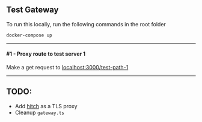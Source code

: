 ## Test Gateway 
To run this locally, run the following commands in the root folder
```
docker-compose up
```

----
#### #1 - Proxy route to test server 1

Make a get request to [localhost:3000/test-path-1](localhost:3000/test-path-1)



---
## TODO:
- Add [hitch](https://github.com/varnish/hitch) as a TLS proxy
- Cleanup `gateway.ts`